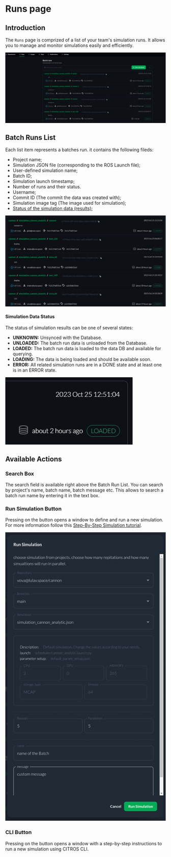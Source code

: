 # Runs page

## Introduction
The `Runs` page is comprized of a list of your team's simulation runs. It allows you to manage and monitor simulations easily and efficiently.

![png](img/runs0.png "Batch Runs List overview")

## Batch Runs List
Each list item represents a batches run. it contains the following fileds:

   * Project name;
   * Simulation JSON file (corresponding to the ROS Launch file);
   * User-defined simulation name;
   * Batch ID;
   * Simulation launch timestamp;
   * Number of runs and their status.
   * Username;
   * Commit ID (The commit the data was created with);
   * Simulation image tag (The image used for simulation);
   * [Status of the simulation data (results)](#simulation-status-data);

![png](img/runs1.png "Batch Runs List")

#### Simulation Data Status 

The status of simulation results can be one of several states:
   - **UNKNOWN:** Unsynced with the Database.
   - **UNLOADED:** The batch run data is unloaded from the Database.
   - **LOADED:** The batch run data is loaded to the data DB and available for querying.
   - **LOADING:** The data is being loaded and should be available soon.
   - **ERROR:** All related simulation runs are in a DONE state and at least one is in an ERROR state.

![png](img/runs3.png "Simulation Status")

## Available Actions

### Search Box

   The search field is available right above the Batch Run List. You can search by project's name, batch name, batch message etc. This allows to search a batch run name by entering it in the text box.

### Run Simulation Button

   Pressing on the button opens a window to define and run a new simulation. For more information follow this [Step-By-Step Simulation tutorial](https://citros.io/doc/docs/simulations/sim_step_by_step).

![png](img/runs4.png "Run Simulation")

### CLI Button

   Pressing on the button opens a window with a step-by-step instructions to run a new simulation using CITROS CLI.